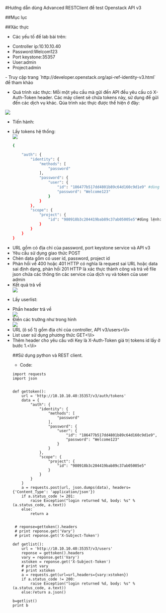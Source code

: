 #Hướng dẫn dùng Advanced RESTClient để test Openstack API v3

##Mục lục

##Xác thực

- Các yếu tố để lab bài trên:
<ul>
<li>Controller ip:10.10.10.40</li>
<li>Password:Welcom123</li>
<li>Port keystone:35357</li>
<li>User:admin</li>
<li>Project:admin</li>
</ul>
- Truy cập trang `http://developer.openstack.org/api-ref-identity-v3.html` để tham khảo

- Quá trình xác thực: Mỗi một yêu cầu mà gửi đến API đều yêu cầu có X-Auth-Token header. Các máy client sẽ chứa tokens này, sử dụng để gửi đến các dịch vụ khác. Qúa trình xác thực được thể hiện ở đây:
<img src=http://imgur.com/pldoUrB>

- Tiến hành:

<ul>
<li>Lấy tokens hệ thống:</li>
<img src=http://imgur.com/oY4zXsn.png>

```sh
{

    "auth": {
        "identity": {
            "methods": [
                "password"
            ],
            "password": {
                "user": {
                    "id": "186477b517dd4801b89c64d160c9d1e9" #dùng lệnh:openstack user list để lấy id
                    "password": "Welcome123"
                }
            }
        },
        "scope": {
            "project": {
                "id": "980918b3c204419bab89c37ab05005e5"#dùng lệnh:openstack project list để lấy id project
            }
        }
    }
}
````

<li>URL gồm có địa chỉ của password, port keystone service và API v3</li>
<li>Yêu cầu sử dụng giao thức POST</li>
<li>Chèn data gồm có user id, password, project id</li>
<li>Phản hồi về 400 hoặc 401 HTTP có nghĩa là request sai URL hoặc data sai định dạng, phản hồi 201 HTTP là xác thực thành công và trả về file json chứa các thông tin các service của dịch vụ và token của user admin</li>
<li>Kết quả trả về</li>
<img src=http://imgur.com/Qcze1ko.png>
</ul>

- Lấy userlist:

<ul>
<li>Phần header trả về</li>
<img src=http://imgur.com/cpjxIS1.png>
<li>Điền các trường như trong hình</li>
<img src=http://imgur.com/vwk61pe.png>
<li>URL (ô số 1) gồm địa chỉ của controller, API v3/users<\li>
<li>List user sử dụng phương thức GET<\li>
<li>Thêm header cho yêu cầu với Key là X-Auth-Token giá trị tokens id lấy ở bước 1.<\li>

##Sử dụng python và REST client.

- Code:

```
import requests
import json


def gettoken():
    url = 'http://10.10.10.40:35357/v3/auth/tokens'
    data = {
        "auth": {
            "identity": {
                "methods": [
                    "password"
                ],
                "password": {
                    "user": {
                        "id": "186477b517dd4801b89c64d160c9d1e9",
                        "password": "Welcome123"
                    }
                }
            },
            "scope": {
                "project": {
                    "id": "980918b3c204419bab89c37ab05005e5"
                }
            }
        }
    }
    a = requests.post(url, json.dumps(data), headers={'Content_Type': 'application/json'})
    if a.status_code != 201:
        raise Exception("login returned %d, body: %s" % (a.status_code, a.text))
    else:
        return a


 # reponse=gettoken().headers
 # print reponse.get('Vary')
 # print reponse.get('X-Subject-Token')

def getlist():
    url = 'http://10.10.10.40:35357/v3/users'
    reponse = gettoken().headers
    vary = reponse.get('Vary')
    xstoken = reponse.get('X-Subject-Token')
    # print vary
    # print xstoken
    a = requests.get(url=url,headers={vary:xstoken})
    if a.status_code != 200:
        raise Exception("login returned %d, body: %s" % (a.status_code, a.text))
    else:return a.json()

b=getlist()
print b
```
